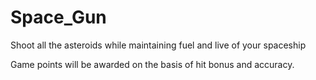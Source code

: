 # Space_Gun

Shoot all the asteroids while maintaining fuel and live of your spaceship

Game points will be awarded on the basis of hit bonus and accuracy.


